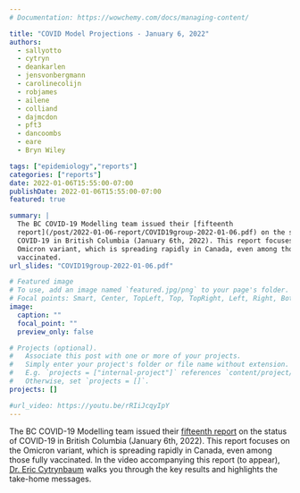 ```yaml
---
# Documentation: https://wowchemy.com/docs/managing-content/

title: "COVID Model Projections - January 6, 2022"
authors:
  - sallyotto
  - cytryn
  - deankarlen
  - jensvonbergmann
  - carolinecolijn
  - robjames
  - ailene
  - colliand
  - dajmcdon
  - pft3
  - dancoombs
  - eare
  - Bryn Wiley

tags: ["epidemiology","reports"]
categories: ["reports"]
date: 2022-01-06T15:55:00-07:00
publishDate: 2022-01-06T15:55:00-07:00
featured: true

summary: |
  The BC COVID-19 Modelling team issued their [fifteenth
  report](/post/2022-01-06-report/COVID19group-2022-01-06.pdf) on the status of
  COVID-19 in British Columbia (January 6th, 2022). This report focuses on the
  Omicron variant, which is spreading rapidly in Canada, even among those fully
  vaccinated.
url_slides: "COVID19group-2022-01-06.pdf"

# Featured image
# To use, add an image named `featured.jpg/png` to your page's folder.
# Focal points: Smart, Center, TopLeft, Top, TopRight, Left, Right, BottomLeft, Bottom, BottomRight.
image:
  caption: ""
  focal_point: ""
  preview_only: false

# Projects (optional).
#   Associate this post with one or more of your projects.
#   Simply enter your project's folder or file name without extension.
#   E.g. `projects = ["internal-project"]` references `content/project/deep-learning/index.md`.
#   Otherwise, set `projects = []`.
projects: []

#url_video: https://youtu.be/rRIiJcqyIpY
---
```

The BC COVID-19 Modelling team issued their [fifteenth
report](COVID19group-2022-01-06.pdf) on the status of COVID-19 in British
Columbia (January 6th, 2022). This report focuses on the Omicron variant,
which is spreading rapidly in Canada, even among those fully vaccinated. In the
video accompanying this report (to appear), [Dr. Eric
Cytrynbaum](/authors/cytryn/) walks you through the key results and highlights
the take-home messages.
